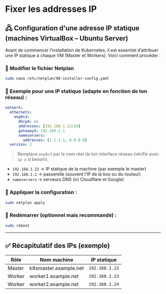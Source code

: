 # Fixer les addresses IP

## 🖧 Configuration d'une adresse IP statique (machines VirtualBox – Ubuntu Server)

Avant de commencer l’installation de Kubernetes, il est essentiel d’attribuer une IP statique à chaque VM (Master et Workers). Voici comment procéder :

### 📁 Modifier le fichier Netplan

```bash
sudo nano /etc/netplan/00-installer-config.yaml
```

### 📄 Exemple pour une IP statique (adapte en fonction de ton réseau) :

```yaml
network:
  ethernets:
    enp0s3:
      dhcp4: no
      addresses: [192.168.1.22/24]
      gateway4: 192.168.1.1
      nameservers:
        addresses: [1.1.1.1, 8.8.8.8]
  version: 2
```

> Remplace `enp0s3` par le nom réel de ton interface réseau (vérifie avec `ip a` si besoin).

- `192.168.1.22` → IP statique de la machine (par exemple le master)
- `192.168.1.1` → passerelle (souvent l’IP de la box ou du routeur)
- `nameservers` → serveurs DNS (ici Cloudflare et Google)

### 💾 Appliquer la configuration :

```bash
sudo netplan apply
```

### 🔁 Redémarrer (optionnel mais recommandé) :

```bash
sudo reboot
```

---

## ✅ Récapitulatif des IPs (exemple)

| Rôle   | Nom machine              | IP statique      |
|--------|--------------------------|------------------|
| Master | k8smaster.example.net    | `192.168.1.22`   |
| Worker | worker1.example.net      | `192.168.1.23`   |
| Worker | worker2.example.net      | `192.168.1.24`   |

